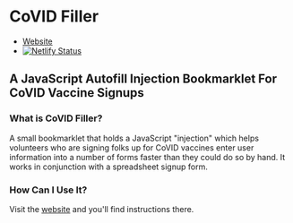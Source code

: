 # CoVID Filler

* [Website](https://covid-injection.netlify.app/)
* [![Netlify Status](https://api.netlify.com/api/v1/badges/7447f05c-93a8-44ac-aef3-f20732e86808/deploy-status)](https://app.netlify.com/sites/covid-injection/deploys)

## A JavaScript Autofill Injection Bookmarklet For CoVID Vaccine Signups

### What is CoVID Filler?

A small bookmarklet that holds a JavaScript "injection" which helps volunteers who are signing folks up for CoVID vaccines enter user information into a number of forms faster than they could do so by hand. It works in conjunction with a spreadsheet signup form.

### How Can I Use It?

Visit the [website](https://covid-injection.netlify.app/) and you'll find instructions there.